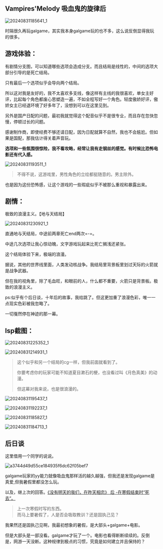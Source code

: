 ## Vampires'Melody 吸血鬼的旋律后

![20240831185641_1](https://image.baidu.com/search/down?url=https://img9.doubanio.com/view/photo/l/public/p2912487754.webp)

时隔很久再玩galgame，其实我本身galgame玩的也不多，这么说反倒显得我玩的很多。

## 游戏体验：

有剧情分支图，可以知道哪些选项会造成分支。而且结局是线性的，中间的选项大部分引导的是死亡结局。

只有最后一个选项似乎会导向两个结局。

所以这对我是友好的，我不太喜欢多支线，像这样有主线的我很喜欢，单女主好评，比起每个角色都废心思塑造一遍，不如全程写好一个角色。轻度傲娇好评，傲娇女主已经退环境了好多年了，没想到可以在这里见到。

另外是国产日配的问题，最初我就觉得这个配音似乎不是很专业，而且存在忽快忽慢，停顿过长的问题。

感谢制作商，即使经费不够还请日配，因为日配就算不自然，我也不会尴尬。但如果是国配，那我估计得关着声音玩。

**选项和一些氛围很惊险，我不看攻略，经常让我有走钢丝的感觉。有时候比恐怖电影还有代入感。**

![20240831193511_1](https://image.baidu.com/search/down?url=https://img9.doubanio.com/view/photo/l/public/p2912487745.webp)

> 不得不说，这游戏里，男性角色的立绘都挺随意的。男主除外。

也是因为这份恐怖感，让这个游戏的一些瑕疵似乎不被那么重视和暴露出来。

## 剧情：

极致的浪漫主义。【地与天结局】

![20240831230921_1](https://image.baidu.com/search/down?url=https://img9.doubanio.com/view/photo/l/public/p2912487746.webp)



直通地与天结局，中途前两章死亡end两次=-=。

中途几次选项让我心惊动魄，文字游戏玩起来比死亡搁浅还紧张。

这个结局体验下来，极端的浪漫。

据说，其他的世界线里面，人类发动核战争。我结局里背景板里划过天际的火箭就是战争武器。

但在我的视角里，除了毛血旺，和眼前的人，什么都不重要，火箭只是背景板。极致的浪漫主义。

ps:似乎有个后日谈，十年后的故事，我给跳了。但这更加重了浪漫色彩，唯一一点现实色彩被我忽略了。

一切戛然停在神迹的那一幕。



## lsp截图：

![20240831225352_1](https://image.baidu.com/search/down?url=https://img3.doubanio.com/view/photo/l/public/p2912487747.webp)



![20240831214931_1](https://image.baidu.com/search/down?url=https://img1.doubanio.com/view/photo/l/public/p2912487748.webp)

> 这个似乎和另一个结局的cg一样，但我前面就看到了。
>
> 你要考虑你的玩家可能不知道夏目漱石的梗，也没看过叫《月色真美》的动漫。
>
> 但这幕对我来说，也是很浪漫的。

![20240831195437_1](https://image.baidu.com/search/down?url=https://img1.doubanio.com/view/photo/l/public/p2912487750.webp)



![20240831192237_1](https://image.baidu.com/search/down?url=https://img1.doubanio.com/view/photo/l/public/p2912487749.webp)



![20240831185827_1](https://image.baidu.com/search/down?url=https://img3.doubanio.com/view/photo/l/public/p2912487752.webp)



![20240831184713_1](https://image.baidu.com/search/down?url=https://img2.doubanio.com/view/photo/l/public/p2912487751.webp)



## 后日谈

这里借用一个同学的说说。



![a3744d49d55ce184935f6dc62f05bef7](https://image.baidu.com/search/down?url=https://img3.doubanio.com/view/photo/l/public/p2912487753.webp)



galgame玩家的yy能力就像吸血鬼那样活的越久越强，但我还是发现galgame是真爱,但我暑假里都没怎么玩。

以及，继上次的回答。[《没有明天的我们，在昨天相恋》 后 -在寒假结束时“死去”。](http://xnnehang.top/blog/52)

> 上一次寒假时写的东西。      
> 而马上要暑假了，人是否会吸取教训？还是固执己见？    

我果然还是固执己见啊，我最初想象的暑假，是大部头+galgame+电影。

但是大部头是一部没看。galgame才玩了一个。电影也看得断断续续的。反倒是，网游一天没断。这种规律到极点的习惯，究竟是如何建立并且保持的？

